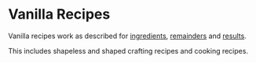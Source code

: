 # Vanilla Recipes

Vanilla recipes work as described for [ingredients], [remainders] and [results].

This includes shapeless and shaped crafting recipes and cooking recipes.

[ingredients]: ../../recipe-parts/ingredients/ingredients
[remainders]: ../../recipe-parts/ingredients/remainders
[results]: ../../recipe-parts/results
